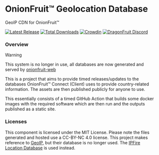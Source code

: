 # OnionFruit™ Geolocation Database
GeoIP CDN for OnionFruit™

[![Latest Release](https://img.shields.io/github/v/release/dragonfruitnetwork/OnionFruit)](https://github.com/dragonfruitnetwork/OnionFruit/releases)
[![Total Downloads](https://img.shields.io/github/downloads/dragonfruitnetwork/OnionFruit/total)](https://github.com/dragonfruitnetwork/OnionFruit/releases)
[![Crowdin](https://badges.crowdin.net/onionfruit/localized.svg)](https://crowdin.com/project/onionfruit)
[![DragonFruit Discord](https://img.shields.io/discord/482528405292843018?label=Discord&style=popout)](https://discord.gg/VA26u5Z)

### Overview

> [!WARNING]
> This system is no longer in use, all databases are now generated and served by [onionfruit-web](https://github.com/dragonfruitnetwork/onionfruit-web)

This is a project that aims to provide timed releases/updates to the databases OnionFruit™ Connect (Client) uses to provide country-related information.
The assets are then published publicly for anyone to use.

This essentially consists of a timed GitHub Action that builds some docker images with the required software which are then run and the outputs published as a static site.

### Licenses
This component is licensed under the MIT License. Please note the files generated and hosted use a CC-BY-NC 4.0 license.
This project makes reference to [GeoIP](https://www.maxmind.com/), but their database is no longer used. The [IPFire Location Database](https://location.ipfire.org/) is used instead.
